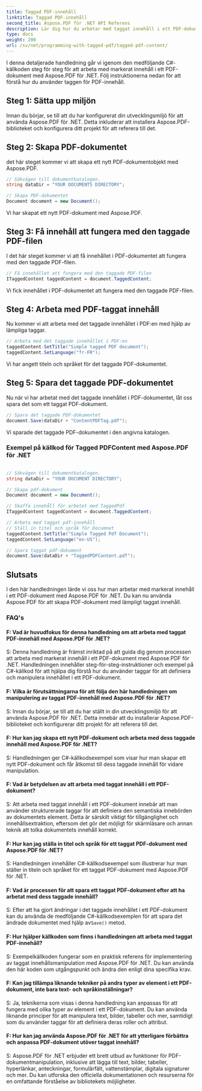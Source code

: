 ```yaml
---
title: Taggad PDF-innehåll
linktitle: Taggad PDF-innehåll
second_title: Aspose.PDF för .NET API Referens
description: Lär dig hur du arbetar med taggat innehåll i ett PDF-dokument med Aspose.PDF för .NET. En steg-för-steg-guide för att använda taggar.
type: docs
weight: 200
url: /sv/net/programming-with-tagged-pdf/tagged-pdf-content/
---
```

I denna detaljerade handledning går vi igenom den medföljande C#-källkoden steg för steg för att arbeta med markerat innehåll i ett PDF-dokument med Aspose.PDF för .NET. Följ instruktionerna nedan för att förstå hur du använder taggen för PDF-innehåll.

## Steg 1: Sätta upp miljön

Innan du börjar, se till att du har konfigurerat din utvecklingsmiljö för att använda Aspose.PDF för .NET. Detta inkluderar att installera Aspose.PDF-biblioteket och konfigurera ditt projekt för att referera till det.

## Steg 2: Skapa PDF-dokumentet

det här steget kommer vi att skapa ett nytt PDF-dokumentobjekt med Aspose.PDF.

```csharp
// Sökvägen till dokumentkatalogen.
string dataDir = "YOUR DOCUMENTS DIRECTORY";

// Skapa PDF-dokumentet
Document document = new Document();
```

Vi har skapat ett nytt PDF-dokument med Aspose.PDF.

## Steg 3: Få innehåll att fungera med den taggade PDF-filen

I det här steget kommer vi att få innehållet i PDF-dokumentet att fungera med den taggade PDF-filen.

```csharp
// Få innehållet att fungera med den taggade PDF-filen
ITaggedContent taggedContent = document.TaggedContent;
```

Vi fick innehållet i PDF-dokumentet att fungera med den taggade PDF-filen.

## Steg 4: Arbeta med PDF-taggat innehåll

Nu kommer vi att arbeta med det taggade innehållet i PDF:en med hjälp av lämpliga taggar.

```csharp
// Arbeta med det taggade innehållet i PDF:en
taggedContent.SetTitle("Simple tagged PDF document");
taggedContent.SetLanguage("fr-FR");
```

Vi har angett titeln och språket för det taggade PDF-dokumentet.

## Steg 5: Spara det taggade PDF-dokumentet

Nu när vi har arbetat med det taggade innehållet i PDF-dokumentet, låt oss spara det som ett taggat PDF-dokument.

```csharp
// Spara det taggade PDF-dokumentet
document.Save(dataDir + "ContentPDFTag.pdf");
```

Vi sparade det taggade PDF-dokumentet i den angivna katalogen.

### Exempel på källkod för Tagged PDFContent med Aspose.PDF för .NET 

```csharp

// Sökvägen till dokumentkatalogen.
string dataDir = "YOUR DOCUMENT DIRECTORY";

// Skapa pdf-dokument
Document document = new Document();

// Skaffa innehåll för arbetet med TaggedPdf
ITaggedContent taggedContent = document.TaggedContent;

// Arbeta med taggat pdf-innehåll
// Ställ in titel och språk för Documnet
taggedContent.SetTitle("Simple Tagged Pdf Document");
taggedContent.SetLanguage("en-US");

// Spara taggat pdf-dokument
document.Save(dataDir + "TaggedPDFContent.pdf");

```
## Slutsats

I den här handledningen lärde vi oss hur man arbetar med markerat innehåll i ett PDF-dokument med Aspose.PDF för .NET. Du kan nu använda Aspose.PDF för att skapa PDF-dokument med lämpligt taggat innehåll.

### FAQ's

#### F: Vad är huvudfokus för denna handledning om att arbeta med taggat PDF-innehåll med Aspose.PDF för .NET?

S: Denna handledning är främst inriktad på att guida dig genom processen att arbeta med markerat innehåll i ett PDF-dokument med Aspose.PDF för .NET. Handledningen innehåller steg-för-steg-instruktioner och exempel på C#-källkod för att hjälpa dig förstå hur du använder taggar för att definiera och manipulera innehållet i ett PDF-dokument.

#### F: Vilka är förutsättningarna för att följa den här handledningen om manipulering av taggat PDF-innehåll med Aspose.PDF för .NET?

S: Innan du börjar, se till att du har ställt in din utvecklingsmiljö för att använda Aspose.PDF för .NET. Detta innebär att du installerar Aspose.PDF-biblioteket och konfigurerar ditt projekt för att referera till det.

#### F: Hur kan jag skapa ett nytt PDF-dokument och arbeta med dess taggade innehåll med Aspose.PDF för .NET?

S: Handledningen ger C#-källkodsexempel som visar hur man skapar ett nytt PDF-dokument och får åtkomst till dess taggade innehåll för vidare manipulation.

#### F: Vad är betydelsen av att arbeta med taggat innehåll i ett PDF-dokument?

S: Att arbeta med taggat innehåll i ett PDF-dokument innebär att man använder strukturerade taggar för att definiera den semantiska innebörden av dokumentets element. Detta är särskilt viktigt för tillgänglighet och innehållsextraktion, eftersom det gör det möjligt för skärmläsare och annan teknik att tolka dokumentets innehåll korrekt.

#### F: Hur kan jag ställa in titel och språk för ett taggat PDF-dokument med Aspose.PDF för .NET?

S: Handledningen innehåller C#-källkodsexempel som illustrerar hur man ställer in titeln och språket för ett taggat PDF-dokument med Aspose.PDF för .NET.

#### F: Vad är processen för att spara ett taggat PDF-dokument efter att ha arbetat med dess taggade innehåll?

 S: Efter att ha gjort ändringar i det taggade innehållet i ett PDF-dokument kan du använda de medföljande C#-källkodsexemplen för att spara det ändrade dokumentet med hjälp av`Save()` metod.

#### F: Hur hjälper källkoden som finns i handledningen att arbeta med taggat PDF-innehåll?

S: Exempelkällkoden fungerar som en praktisk referens för implementering av taggat innehållsmanipulation med Aspose.PDF för .NET. Du kan använda den här koden som utgångspunkt och ändra den enligt dina specifika krav.

#### F: Kan jag tillämpa liknande tekniker på andra typer av element i ett PDF-dokument, inte bara text- och språkinställningar?

S: Ja, teknikerna som visas i denna handledning kan anpassas för att fungera med olika typer av element i ett PDF-dokument. Du kan använda liknande principer för att manipulera text, bilder, tabeller och mer, samtidigt som du använder taggar för att definiera deras roller och attribut.

#### F: Hur kan jag använda Aspose.PDF för .NET för att ytterligare förbättra och anpassa PDF-dokument utöver taggat innehåll?

S: Aspose.PDF för .NET erbjuder ett brett utbud av funktioner för PDF-dokumentmanipulation, inklusive att lägga till text, bilder, tabeller, hyperlänkar, anteckningar, formulärfält, vattenstämplar, digitala signaturer och mer. Du kan utforska den officiella dokumentationen och resurserna för en omfattande förståelse av bibliotekets möjligheter.